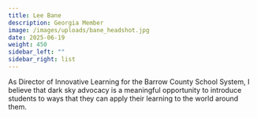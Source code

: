 ```yaml
---
title: Lee Bane
description: Georgia Member
image: /images/uploads/bane_headshot.jpg
date: 2025-06-19
weight: 450
sidebar_left: ""
sidebar_right: list
---
```

As Director of Innovative Learning for the Barrow County School System, I believe that dark sky advocacy is a meaningful opportunity to introduce students to ways that they can apply their learning to the world around them.